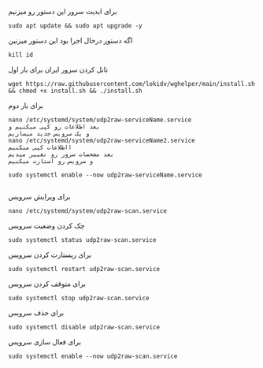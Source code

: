  برای ابدیت سرور این دستور رو میزنیم
```
sudo apt update && sudo apt upgrade -y
```
اگه دستور درحال اجرا بود این دستور میزنین
```
kill id
```
تانل کردن سرور ایران برای بار اول
```
wget https://raw.githubusercontent.com/lokidv/wghelper/main/install.sh && chmod +x install.sh && ./install.sh
```
برای بار دوم
```
nano /etc/systemd/system/udp2raw-serviceName.service
بعد اظلاعات رو کپی میکنیم و 
و یک سرویس جدید میسازیم
nano /etc/systemd/system/udp2raw-serviceName2.service
ااطلاعات کپی میکنیم
بعد مشخصات سرور رو تغییر میدیم
و سرویس رو استارت میکنیم

sudo systemctl enable --now udp2raw-serviceName.service


```
برای ویرایش سرویس
```
nano /etc/systemd/system/udp2raw-scan.service
```
چک کردن وضعیت سرویس
```
sudo systemctl status udp2raw-scan.service 
```
برای ریستارت کردن سرویس
```
sudo systemctl restart udp2raw-scan.service 
```
برای متوقف کردن سرویس
```
sudo systemctl stop udp2raw-scan.service 
```
برای حذف سرویس
```
sudo systemctl disable udp2raw-scan.service 
```
برای فعال سازی سرویس
```
sudo systemctl enable --now udp2raw-scan.service

```
